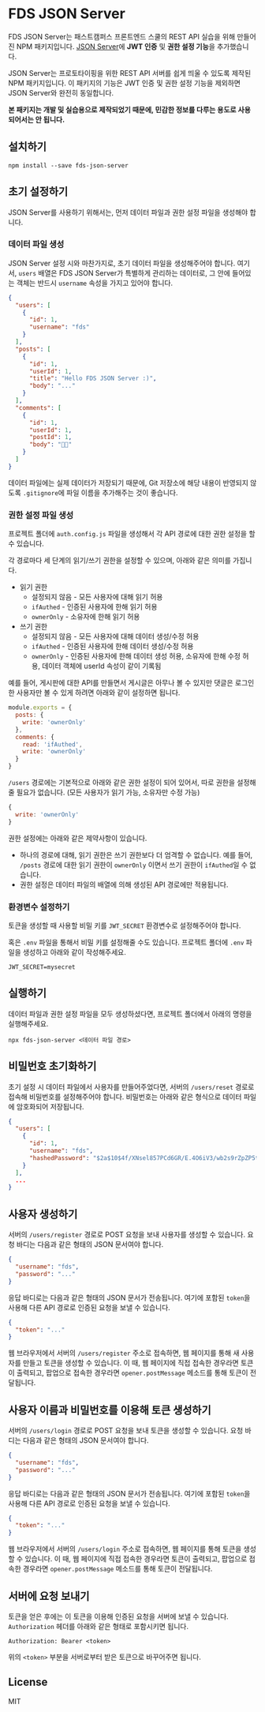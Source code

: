 # FDS JSON Server

FDS JSON Server는 패스트캠퍼스 프론트엔드 스쿨의 REST API 실습을 위해 만들어진 NPM 패키지입니다. [JSON Server](https://www.npmjs.com/package/json-server)에 **JWT 인증** 및 **권한 설정 기능**을 추가했습니다.

JSON Server는 프로토타이핑을 위한 REST API 서버를 쉽게 띄울 수 있도록 제작된 NPM 패키지입니다. 이 패키지의 기능은 JWT 인증 및 권한 설정 기능을 제외하면 JSON Server와 완전히 동일합니다.

**본 패키지는 개발 및 실습용으로 제작되었기 때문에, 민감한 정보를 다루는 용도로 사용되어서는 안 됩니다.**

## 설치하기

```
npm install --save fds-json-server
```

## 초기 설정하기

JSON Server를 사용하기 위해서는, 먼저 데이터 파일과 권한 설정 파일을 생성해야 합니다.

### 데이터 파일 생성

JSON Server 설정 시와 마찬가지로, 초기 데이터 파일을 생성해주어야 합니다. 여기서, `users` 배열은 FDS JSON Server가 특별하게 관리하는 데이터로, 그 안에 들어있는 객체는 반드시 `username` 속성을 가지고 있어야 합니다.

```json
{
  "users": [
    {
      "id": 1,
      "username": "fds"
    }
  ],
  "posts": [
    {
      "id": 1,
      "userId": 1,
      "title": "Hello FDS JSON Server :)",
      "body": "..."
    }
  ],
  "comments": [
    {
      "id": 1,
      "userId": 1,
      "postId": 1,
      "body": "🍺🎉"
    }
  ]
}
```

데이터 파일에는 실제 데이터가 저장되기 때문에, Git 저장소에 해당 내용이 반영되지 않도록 `.gitignore`에 파일 이름을 추가해주는 것이 좋습니다.

### 권한 설정 파일 생성

프로젝트 폴더에 `auth.config.js` 파일을 생성해서 각 API 경로에 대한 권한 설정을 할 수 있습니다.

각 경로마다 세 단계의 읽기/쓰기 권한을 설정할 수 있으며, 아래와 같은 의미를 가집니다.

- 읽기 권한
  - 설정되지 않음 - 모든 사용자에 대해 읽기 허용
  - `ifAuthed` - 인증된 사용자에 한해 읽기 허용
  - `ownerOnly` - 소유자에 한해 읽기 허용
- 쓰기 권한
  - 설정되지 않음 - 모든 사용자에 대해 데이터 생성/수정 허용
  - `ifAuthed` - 인증된 사용자에 한해 데이터 생성/수정 허용
  - `ownerOnly` - 인증된 사용자에 한해 데이터 생성 허용, 소유자에 한해 수정 허용, 데이터 객체에 userId 속성이 같이 기록됨

예를 들어, 게시판에 대한 API를 만들면서 게시글은 아무나 볼 수 있지만 댓글은 로그인 한 사용자만 볼 수 있게 하려면 아래와 같이 설정하면 됩니다.

```js
module.exports = {
  posts: {
    write: 'ownerOnly'
  },
  comments: {
    read: 'ifAuthed',
    write: 'ownerOnly'
  }
}
```

`/users` 경로에는 기본적으로 아래와 같은 권한 설정이 되어 있어서, 따로 권한을 설정해 줄 필요가 없습니다. (모든 사용자가 읽기 가능, 소유자만 수정 가능)

```js
{
  write: 'ownerOnly'
}
```

권한 설정에는 아래와 같은 제약사항이 있습니다.

- 하나의 경로에 대해, 읽기 권한은 쓰기 권한보다 더 엄격할 수 없습니다. 예를 들어, `/posts` 경로에 대한 읽기 권한이 `ownerOnly` 이면서 쓰기 권한이 `ifAuthed`일 수 없습니다.
- 권한 설정은 데이터 파일의 배열에 의해 생성된 API 경로에만 적용됩니다.

### 환경변수 설정하기

토큰을 생성할 때 사용할 비밀 키를 `JWT_SECRET` 환경변수로 설정해주어야 합니다.

혹은 `.env` 파일을 통해서 비밀 키를 설정해줄 수도 있습니다. 프로젝트 폴더에 `.env` 파일을 생성하고 아래와 같이 작성해주세요.

```
JWT_SECRET=mysecret
```

## 실행하기

데이터 파일과 권한 설정 파일을 모두 생성하셨다면, 프로젝트 폴더에서 아래의 명령을 실행해주세요.

```
npx fds-json-server <데이터 파일 경로>
```

## 비밀번호 초기화하기

초기 설정 시 데이터 파일에서 사용자를 만들어주었다면, 서버의 `/users/reset` 경로로 접속해 비밀번호를 설정해주어야 합니다. 비밀번호는 아래와 같은 형식으로 데이터 파일에 암호화되어 저장됩니다.

```json
{
  "users": [
    {
      "id": 1,
      "username": "fds",
      "hashedPassword": "$2a$10$4f/XNsel857PCd6GR/E.4O6iV3/wb2s9rZpZP5td0tU3PKF/47R/i"
    }
  ],
  ...
}
```

## 사용자 생성하기

서버의 `/users/register` 경로로 POST 요청을 보내 사용자를 생성할 수 있습니다. 요청 바디는 다음과 같은 형태의 JSON 문서여야 합니다.

```json
{
  "username": "fds",
  "password": "..."
}
```

응답 바디로는 다음과 같은 형태의 JSON 문서가 전송됩니다. 여기에 포함된 `token`을 사용해 다른 API 경로로 인증된 요청을 보낼 수 있습니다.

```json
{
  "token": "..."
}
```

웹 브라우저에서 서버의 `/users/register` 주소로 접속하면, 웹 페이지를 통해 새 사용자를 만들고 토큰을 생성할 수 있습니다. 이 때, 웹 페이지에 직접 접속한 경우라면 토큰이 출력되고, 팝업으로 접속한 경우라면 `opener.postMessage` 메소드를 통해 토큰이 전달됩니다.

## 사용자 이름과 비밀번호를 이용해 토큰 생성하기

서버의 `/users/login` 경로로 POST 요청을 보내 토큰을 생성할 수 있습니다. 요청 바디는 다음과 같은 형태의 JSON 문서여야 합니다.

```json
{
  "username": "fds",
  "password": "..."
}
```

응답 바디로는 다음과 같은 형태의 JSON 문서가 전송됩니다. 여기에 포함된 `token`을 사용해 다른 API 경로로 인증된 요청을 보낼 수 있습니다.

```json
{
  "token": "..."
}
```

웹 브라우저에서 서버의 `/users/login` 주소로 접속하면, 웹 페이지를 통해 토큰을 생성할 수 있습니다. 이 때, 웹 페이지에 직접 접속한 경우라면 토큰이 출력되고, 팝업으로 접속한 경우라면 `opener.postMessage` 메소드를 통해 토큰이 전달됩니다.

## 서버에 요청 보내기

토큰을 얻은 후에는 이 토큰을 이용해 인증된 요청을 서버에 보낼 수 있습니다. `Authorization` 헤더를 아래와 같은 형태로 포함시키면 됩니다.

```
Authorization: Bearer <token>
```

위의 `<token>` 부분을 서버로부터 받은 토큰으로 바꾸어주면 됩니다.

## License

MIT
